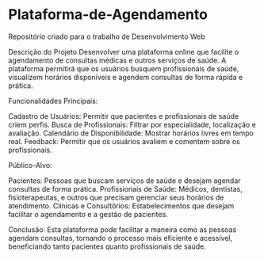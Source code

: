 # Plataforma-de-Agendamento
Repositório criado para o trabalho de Desenvolvimento Web

Descrição do Projeto
Desenvolver uma plataforma online que facilite o agendamento de consultas médicas e outros serviços de saúde. A plataforma permitirá que os usuários busquem profissionais de saúde, visualizem horários disponíveis e agendem consultas de forma rápida e prática.

Funcionalidades Principais:

Cadastro de Usuários: Permitir que pacientes e profissionais de saúde criem perfis.
Busca de Profissionais: Filtrar por especialidade, localização e avaliação.
Calendário de Disponibilidade: Mostrar horários livres em tempo real.
Feedback: Permitir que os usuários avaliem e comentem sobre os profissionais.


Público-Alvo:

Pacientes: Pessoas que buscam serviços de saúde e desejam agendar consultas de forma prática.
Profissionais de Saúde: Médicos, dentistas, fisioterapeutas, e outros que precisam gerenciar seus horários de atendimento.
Clínicas e Consultórios: Estabelecimentos que desejam facilitar o agendamento e a gestão de pacientes.

Conclusão:
Esta plataforma pode facilitar a maneira como as pessoas agendam consultas, tornando o processo mais eficiente e acessível, beneficiando tanto pacientes quanto profissionais de saúde.
